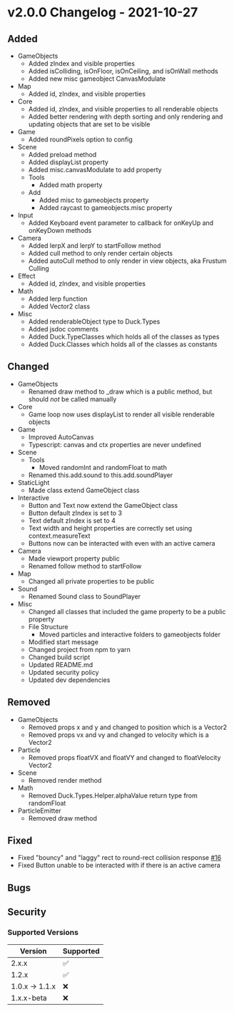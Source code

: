 # v2.0.0 Changelog - 2021-10-27

## Added

- GameObjects
  - Added zIndex and visible properties
  - Added isColliding, isOnFloor, isOnCeiling, and isOnWall methods
  - Added new misc gameobject CanvasModulate
- Map
  - Added id, zIndex, and visible properties
- Core
  - Added id, zIndex, and visible properties to all renderable objects
  - Added better rendering with depth sorting and only rendering and updating objects that are set to be visible
- Game
  - Added roundPixels option to config
- Scene
  - Added preload method
  - Added displayList property
  - Added misc.canvasModulate to add property
  - Tools
    - Added math property
  - Add
    - Added misc to gameobjects property
    - Added raycast to gameobjects.misc property
- Input
  - Added Keyboard event parameter to callback for onKeyUp and onKeyDown methods
- Camera
  - Added lerpX and lerpY to startFollow method
  - Added cull method to only render certain objects
  - Added autoCull method to only render in view objects, aka Frustum Culling
- Effect
  - Added id, zIndex, and visible properties
- Math
  - Added lerp function
  - Added Vector2 class
- Misc
  - Added renderableObject type to Duck.Types
  - Added jsdoc comments
  - Added Duck.TypeClasses which holds all of the classes as types
  - Added Duck.Classes which holds all of the classes as constants

## Changed

- GameObjects
  - Renamed draw method to _draw which is a public method, but should *not* be called manually
- Core
  - Game loop now uses displayList to render all visible renderable objects
- Game
  - Improved AutoCanvas
  - Typescript: canvas and ctx properties are never undefined
- Scene
  - Tools
    - Moved randomInt and randomFloat to math
  - Renamed this.add.sound to this.add.soundPlayer
- StaticLight
  - Made class extend GameObject class
- Interactive
  - Button and Text now extend the GameObject class
  - Button default zIndex is set to 3
  - Text default zIndex is set to 4
  - Text width and height properties are correctly set using context.measureText
  - Buttons now can be interacted with even with an active camera
- Camera
  - Made viewport property public
  - Renamed follow method to startFollow
- Map
  - Changed all private properties to be public
- Sound
  - Renamed Sound class to SoundPlayer
- Misc
  - Changed all classes that included the game property to be a public property
  - File Structure
    - Moved particles and interactive folders to gameobjects folder
  - Modified start message
  - Changed project from npm to yarn
  - Changed build script
  - Updated README.md
  - Updated security policy
  - Updated dev dependencies

## Removed

- GameObjects
  - Removed props x and y and changed to position which is a Vector2
  - Removed props vx and vy and changed to velocity which is a Vector2
- Particle
  - Removed props floatVX and floatVY and changed to floatVelocity Vector2
- Scene
  - Removed render method
- Math
  - Removed Duck.Types.Helper.alphaValue return type from randomFloat
- ParticleEmitter
  - Removed draw method

## Fixed

- Fixed "bouncy" and "laggy" rect to round-rect collision response [#16](https://github.com/ksplatdev/DuckEngine/issues/16)
- Fixed Button unable to be interacted with if there is an active camera

## Bugs

## Security

### Supported Versions

| Version | Supported          |
| ------- | ------------------ |
| 2.x.x | :white_check_mark:   |
| 1.2.x | :white_check_mark: |
| 1.0.x -> 1.1.x | :x: |
| 1.x.x-beta | :x: |
